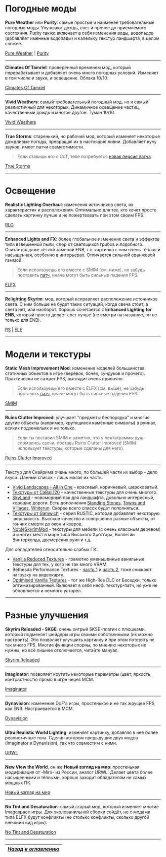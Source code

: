 # Погодные моды

**Pure Weather** или **Purity**: самые простые и наименее требовательные погодные моды. Улучшают дождь, снег и прочее до приемлемого состояния. Purity также включает в себя изменения воды, водопадов (добавляет именные водопады) и капельку текстур ландшафта, в целом свежее.

[Pure Weather](https://www.nexusmods.com/skyrim/mods/52423/?) | [Purity](https://www.nexusmods.com/skyrim/mods/65242/?)

------

**Climates Of Tamriel**: проверенный временем мод, который перерабатывает и добавляет очень много погодных условий. Изменяет в том числе и звуки, и освещение. Облака 10/10.

[Climates Of Tamriel](https://www.nexusmods.com/skyrim/mods/17802/?)

------

**Vivid Weathers**: самый требовательный погодный мод, но и самый реалистичный для некоторых. Динамичное освещение частиц, качественный дождь и многое другое. Туман 10/10.

[Vivid Weathers](https://www.nexusmods.com/skyrim/mods/73937/?)

------

**True Storms**: старенький, но рабочий мод, который изменяет некоторые дождливые погоды, превращая их в настоящие ливни. Добавляет кучу звуков, имеет патчи совместимости.

> Если ставишь его с CoT, тебе потребуется [новая персия патча](https://www.nexusmods.com/skyrim/mods/72615/?).

[True Storms](https://www.nexusmods.com/skyrim/mods/63478/?)

------

# Освещение

**Realistic Lighting Overhaul**: изменения источников света, их характеристик и расположения. Оптимально для тех, кто хочет просто сделать картинку лучше и не пожертвовать при этом своим FPS.

[RLO](https://www.nexusmods.com/skyrim/mods/30450/?)

------

**Enhanced Lights and FX**: более глобальное изменение света и эффектов типа взвешенной пыли, спор от светящихся грибов и подобного. Считается даже лёгкой заменой ENB, т.к. картинка с ним очень тёплая и насыщенная, особенно в интерьерах. Отличается сильной оранжевой гаммой.

> Если используешь его вместе с SMIM (см. ниже), не забудь поставить [патч](https://www.nexusmods.com/skyrim/mods/60603/?), иначе могут быть сильные падения FPS.

[ELFX](https://www.nexusmods.com/skyrim/mods/27043/?)

------

**Relighting Skyrim**: мод, который исправляет расположение источников света. С ним больше не будет таких ситуаций, когда свеча стоит, а света нет, или наоборот. Хорошо сочетается с **Enhanced Lighting for ENB**, который просто делает свет лучше (не смотри на название, он не только для ENB).

[RS](https://www.nexusmods.com/skyrim/mods/17609/?) | [ELE](https://www.nexusmods.com/skyrim/mods/59733/?)

------

# Модели и текстуры

**Static Mesh Improvement Mod**: изменение моделей большинства статичных объектов в игре (верёвок, бочек, сундуков и прочего). Практически не сажает FPS, выглядит очень прилично.

> Если используешь его вместе с ELFX (см. выше), не забудь поставить [патч](https://www.nexusmods.com/skyrim/mods/60603/?), иначе могут быть сильные падения FPS.

[SMIM](https://www.nexusmods.com/skyrim/mods/8655/?)

------

**Ruins Clutter Improved**: улучшает "предметы беспорядка" и многие другие объекты (например, крутящиеся каменные символы) в руинах, всяких подземельях и не только.

> Если ты поставил SMIM и заметил, что у пентаграммы душ сломались свечи, поставь Ruins Clutter Improved (SMIM использует текстуры, которые сделаны для него).

[Ruins Clutter Improved](https://www.nexusmods.com/skyrim/mods/14227/?)

------

Текстур для Скайрима очень много, по большей части их выбор - дело вкуса. Данный список - лишь малая их часть.
+ [Vivid Landscapes - All in One](https://www.nexusmods.com/skyrim/mods/49344/?) - красивый, коричневый, шероховатый.
+ [Текстуры от CaBaL120](https://www.nexusmods.com/skyrim/users/571605/?tb=mods&pUp=1) - качественные текстуры для очень многого.
+ [SkyLand](https://www.nexusmods.com/skyrim/mods/80157/?) - новомодный пак для ландшафта, довольно интересный, хорошие дороги. Есть дополнения [Standing Stones](https://www.nexusmods.com/skyrim/mods/84820/?), [Towns and Villages](https://www.nexusmods.com/skyrim/mods/86318/?), [Whiterun](https://www.nexusmods.com/skyrim/mods/87417/?). Скорее всего список будет пополняться.
+ [Текстуры от Gamwich](https://www.nexusmods.com/skyrim/users/5712421/?tb=mods&pUp=1) - серия RUSTIC, которая добавляет некоторую шершавость. Высокое качество и совершенно разные объекты, от гончих смерти до окон и ковров.
+ [NobleSkyrimMod](https://www.nexusmods.com/skyrim/mods/45807/?) - текстуры для мебели (с очень классным деревом) и многих мест в мире типа Высокого Хротгара, Коллегии Винтерхолда, двемерских руин и т.д.

Для обладателей относительно слабых ПК:
+ [Vanilla Reduced Textures](https://www.nexusmods.com/skyrim/mods/14504/?) - грамотно уменьшенные ванильные текстуры для тех, у кого не так много VRAM.
+ Bethesda Performance Textures - [часть 1](https://www.nexusmods.com/skyrim/mods/42360/?) и [часть 2](https://www.nexusmods.com/skyrim/mods/43921/?), тоже снижают нагрузку на видеокарту.
+ [Optimised Vanilla Textures](https://www.nexusmods.com/skyrim/mods/57353/?) - тот же High-Res DLC от Беседки, только оптимизированный. Включает в себя неоф. текстур-патч, но уже не обновляется и немного устарел.

------

# Разные улучшения

**Skyrim Reloaded - SKGE**: очень хитрый SKSE-плагин с плюшками, который подменяет шейдеры игры своими собственными (их можно настроить). Это позволяет улучшить картинку и при этом потерять не так много FPS. Многие функции спорны, по мнению некоторых не нужны, но всё лишнее отключается, читайте мануал.

[Skyrim Reloaded](https://www.nexusmods.com/skyrim/mods/75954/?)

------

**Imaginator**: позволяет крутить некоторые параметры (цвет, яркость, контрастность) прямо в игре через МСМ.

[Imaginator](https://www.nexusmods.com/skyrim/mods/13049/?)

------

**Dynavision**: изменение DoF'а игры, простенькое и не так жрущее FPS, как ENB. Настраивается в МСМ.

[Dynavision](https://www.nexusmods.com/skyrim/mods/12525/?)

------

**Ultra Realistic World Lighting**: изменяет картинку, добавляя в неё более реалистичные тона. Сделан автором предыдущих двух модов (Imaginator и Dynavision), так что совместим с ними.

[URWL](https://www.nexusmods.com/skyrim/mods/13531/?)

------

**New View the World**, он же **Новый взгляд на мир**: простенькая модификация от -Miro- из России, аналог URWL. Делает цвета более насыщенными и тёплыми, хорошо заходит обладателям не самых мощных ПК.

[Новый взгляд на мир](http://tesall.ru/files/file/8535-novyy-vzglyad-na-mir-vozrojdenie/)

------

**No Tint and Desaturation**: самый старый мод, который изменяет многие Imagespace игры. Для околованильной сборки сойдёт, но с модами типа ELFX будут конфликты (не столько конфликты, сколько другой внешний вид игры).

[No Tint and Desaturation](https://www.nexusmods.com/skyrim/mods/648/?)

------

|[*Назад к оглавлению*](../01_Оглавление.md)|
|:---:|
